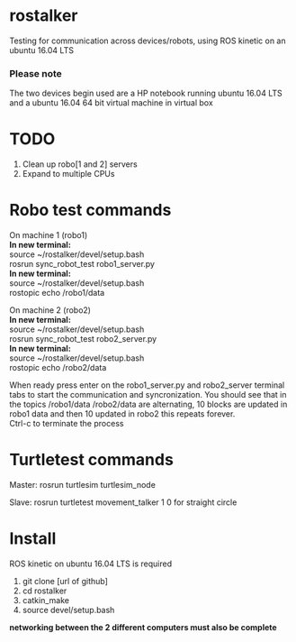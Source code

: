 # rostalker
Testing for communication across devices/robots, using ROS kinetic on an ubuntu 16.04 LTS

### Please note
The two devices begin used are a HP notebook running ubuntu 16.04 LTS and a ubuntu 16.04 64 bit virtual machine in virtual box


# TODO
1. Clean up robo[1 and 2] servers 
2. Expand to multiple CPUs 


# Robo test commands 

On machine 1 (robo1)  
**In new terminal:**  
source ~/rostalker/devel/setup.bash  
rosrun sync_robot_test robo1_server.py  
**In new terminal:**  
source ~/rostalker/devel/setup.bash  
rostopic echo /robo1/data  

On machine 2 (robo2)  
**In new terminal:**  
source ~/rostalker/devel/setup.bash  
rosrun sync_robot_test robo2_server.py  
**In new terminal:**  
source ~/rostalker/devel/setup.bash  
rostopic echo /robo2/data  

When ready press enter on the robo1_server.py and robo2_server terminal tabs to start the communication and syncronization.
You should see that in the topics /robo1/data  /robo2/data are alternating, 10 blocks are updated in robo1 data and then 10 updated in robo2 this repeats forever.    
Ctrl-c to terminate the process 


# Turtletest commands
Master:
rosrun turtlesim turtlesim_node 

Slave: 
rosrun turtletest movement_talker 1    0 for straight circle

# Install 

ROS kinetic on ubuntu 16.04 LTS is required 

1. git clone [url of github] 
2. cd rostalker 
3. catkin_make 
4. source devel/setup.bash 

**networking between the 2 different computers must also be complete**

